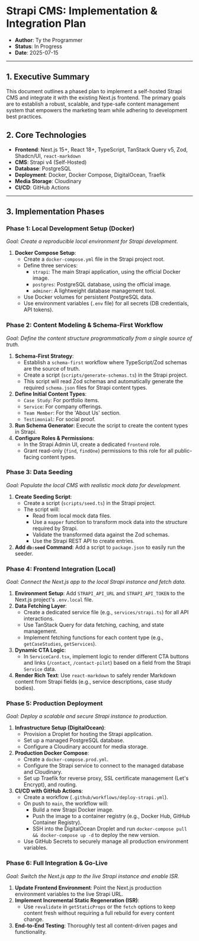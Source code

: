 # Strapi CMS: Implementation & Integration Plan

- **Author**: Ty the Programmer
- **Status**: In Progress
- **Date**: 2025-07-15

---

## 1. Executive Summary

This document outlines a phased plan to implement a self-hosted Strapi CMS and integrate it with the existing Next.js frontend. The primary goals are to establish a robust, scalable, and type-safe content management system that empowers the marketing team while adhering to development best practices.

## 2. Core Technologies

- **Frontend**: Next.js 15+, React 18+, TypeScript, TanStack Query v5, Zod, Shadcn/UI, `react-markdown`
- **CMS**: Strapi v4 (Self-Hosted)
- **Database**: PostgreSQL
- **Deployment**: Docker, Docker Compose, DigitalOcean, Traefik
- **Media Storage**: Cloudinary
- **CI/CD**: GitHub Actions

---

## 3. Implementation Phases

### Phase 1: Local Development Setup (Docker)

*Goal: Create a reproducible local environment for Strapi development.* 

1.  **Docker Compose Setup**:
    -   Create a `docker-compose.yml` file in the Strapi project root.
    -   Define three services:
        -   `strapi`: The main Strapi application, using the official Docker image.
        -   `postgres`: PostgreSQL database, using the official image.
        -   `adminer`: A lightweight database management tool.
    -   Use Docker volumes for persistent PostgreSQL data.
    -   Use environment variables (`.env` file) for all secrets (DB credentials, API tokens).

### Phase 2: Content Modeling & Schema-First Workflow

*Goal: Define the content structure programmatically from a single source of truth.* 

1.  **Schema-First Strategy**:
    -   Establish a `schema-first` workflow where TypeScript/Zod schemas are the source of truth.
    -   Create a script (`scripts/generate-schemas.ts`) in the Strapi project.
    -   This script will read Zod schemas and automatically generate the required `schema.json` files for Strapi content types.
2.  **Define Initial Content Types**:
    -   `Case Study`: For portfolio items.
    -   `Service`: For company offerings.
    -   `Team Member`: For the 'About Us' section.
    -   `Testimonial`: For social proof.
3.  **Run Schema Generator**: Execute the script to create the content types in Strapi.
4.  **Configure Roles & Permissions**:
    -   In the Strapi Admin UI, create a dedicated `frontend` role.
    -   Grant read-only (`find`, `findOne`) permissions to this role for all public-facing content types.

### Phase 3: Data Seeding

*Goal: Populate the local CMS with realistic mock data for development.* 

1.  **Create Seeding Script**:
    -   Create a script (`scripts/seed.ts`) in the Strapi project.
    -   The script will:
        -   Read from local mock data files.
        -   Use a `mapper` function to transform mock data into the structure required by Strapi.
        -   Validate the transformed data against the Zod schemas.
        -   Use the Strapi REST API to create entries.
2.  **Add `db:seed` Command**: Add a script to `package.json` to easily run the seeder.

### Phase 4: Frontend Integration (Local)

*Goal: Connect the Next.js app to the local Strapi instance and fetch data.* 

1.  **Environment Setup**: Add `STRAPI_API_URL` and `STRAPI_API_TOKEN` to the Next.js project's `.env.local` file.
2.  **Data Fetching Layer**:
    -   Create a dedicated service file (e.g., `services/strapi.ts`) for all API interactions.
    -   Use TanStack Query for data fetching, caching, and state management.
    -   Implement fetching functions for each content type (e.g., `getCaseStudies`, `getServices`).
3.  **Dynamic CTA Logic**:
    -   In `ServiceCard.tsx`, implement logic to render different CTA buttons and links (`/contact`, `/contact-pilot`) based on a field from the Strapi `Service` data.
4.  **Render Rich Text**: Use `react-markdown` to safely render Markdown content from Strapi fields (e.g., service descriptions, case study bodies).

### Phase 5: Production Deployment

*Goal: Deploy a scalable and secure Strapi instance to production.* 

1.  **Infrastructure Setup (DigitalOcean)**:
    -   Provision a Droplet for hosting the Strapi application.
    -   Set up a managed PostgreSQL database.
    -   Configure a Cloudinary account for media storage.
2.  **Production Docker Compose**:
    -   Create a `docker-compose.prod.yml`.
    -   Configure the Strapi service to connect to the managed database and Cloudinary.
    -   Set up Traefik for reverse proxy, SSL certificate management (Let's Encrypt), and routing.
3.  **CI/CD with GitHub Actions**:
    -   Create a workflow (`.github/workflows/deploy-strapi.yml`).
    -   On push to `main`, the workflow will:
        -   Build a new Strapi Docker image.
        -   Push the image to a container registry (e.g., Docker Hub, GitHub Container Registry).
        -   SSH into the DigitalOcean Droplet and run `docker-compose pull && docker-compose up -d` to deploy the new version.
    -   Use GitHub Secrets to securely manage all production environment variables.

### Phase 6: Full Integration & Go-Live

*Goal: Switch the Next.js app to the live Strapi instance and enable ISR.* 

1.  **Update Frontend Environment**: Point the Next.js production environment variables to the live Strapi URL.
2.  **Implement Incremental Static Regeneration (ISR)**:
    -   Use `revalidate` in `getStaticProps` or the `fetch` options to keep content fresh without requiring a full rebuild for every content change.
3.  **End-to-End Testing**: Thoroughly test all content-driven pages and functionality.
